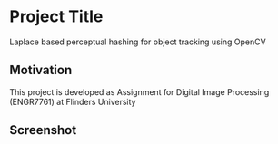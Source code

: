 # Project Title
Laplace based perceptual hashing for object tracking using OpenCV

## Motivation
This project is developed as Assignment for Digital Image Processing (ENGR7761) at Flinders University

## Screenshot


